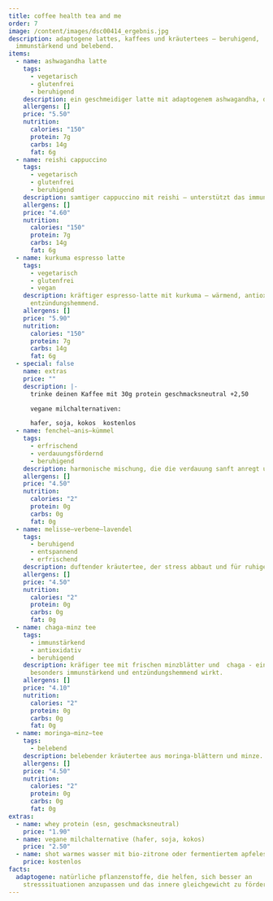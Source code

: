 ```yaml
---
title: coffee health tea and me
order: 7
image: /content/images/dsc00414_ergebnis.jpg
description: adaptogene lattes, kaffees und kräutertees – beruhigend,
  immunstärkend und belebend.
items:
  - name: ashwagandha latte
    tags:
      - vegetarisch
      - glutenfrei
      - beruhigend
    description: ein geschmeidiger latte mit adaptogenem ashwagandha, der sanft beruhigt.
    allergens: []
    price: "5.50"
    nutrition:
      calories: "150"
      protein: 7g
      carbs: 14g
      fat: 6g
  - name: reishi cappuccino
    tags:
      - vegetarisch
      - glutenfrei
      - beruhigend
    description: samtiger cappuccino mit reishi – unterstützt das immunsystem.
    allergens: []
    price: "4.60"
    nutrition:
      calories: "150"
      protein: 7g
      carbs: 14g
      fat: 6g
  - name: kurkuma espresso latte
    tags:
      - vegetarisch
      - glutenfrei
      - vegan
    description: kräftiger espresso-latte mit kurkuma – wärmend, antioxidativ &
      entzündungshemmend.
    allergens: []
    price: "5.90"
    nutrition:
      calories: "150"
      protein: 7g
      carbs: 14g
      fat: 6g
  - special: false
    name: extras
    price: ""
    description: |-
      trinke deinen Kaffee mit 30g protein geschmacksneutral +2,50

      vegane milchalternativen:

      hafer, soja, kokos  kostenlos
  - name: fenchel–anis–kümmel
    tags:
      - erfrischend
      - verdauungsfördernd
      - beruhigend
    description: harmonische mischung, die die verdauung sanft anregt und wohlig wärmt.
    allergens: []
    price: "4.50"
    nutrition:
      calories: "2"
      protein: 0g
      carbs: 0g
      fat: 0g
  - name: melisse–verbene–lavendel
    tags:
      - beruhigend
      - entspannend
      - erfrischend
    description: duftender kräutertee, der stress abbaut und für ruhige momente sorgt.
    allergens: []
    price: "4.50"
    nutrition:
      calories: "2"
      protein: 0g
      carbs: 0g
      fat: 0g
  - name: chaga-minz tee
    tags:
      - immunstärkend
      - antioxidativ
      - beruhigend
    description: kräfiger tee mit frischen minzblätter und  chaga - ein heilpilz der
      besonders immunstärkend und entzündungshemmend wirkt.
    allergens: []
    price: "4.10"
    nutrition:
      calories: "2"
      protein: 0g
      carbs: 0g
      fat: 0g
  - name: moringa–minz–tee
    tags:
      - belebend
    description: belebender kräutertee aus moringa-blättern und minze.
    allergens: []
    price: "4.50"
    nutrition:
      calories: "2"
      protein: 0g
      carbs: 0g
      fat: 0g
extras:
  - name: whey protein (esn, geschmacksneutral)
    price: "1.90"
  - name: vegane milchalternative (hafer, soja, kokos)
    price: "2.50"
  - name: shot warmes wasser mit bio-zitrone oder fermentiertem apfelessig
    price: kostenlos
facts:
  adaptogene: natürliche pflanzenstoffe, die helfen, sich besser an
    stresssituationen anzupassen und das innere gleichgewicht zu fördern.
---
```

